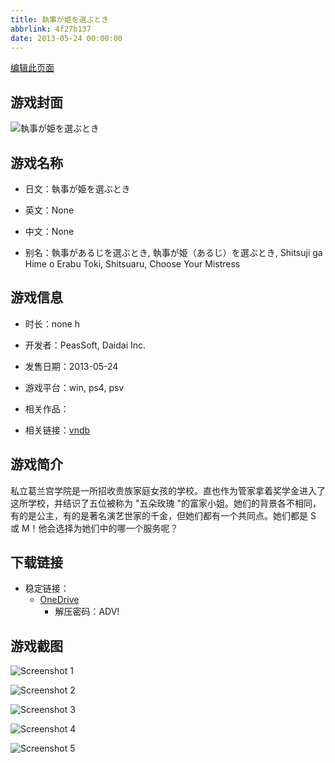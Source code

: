 ```yaml
---
title: 執事が姫を選ぶとき
abbrlink: 4f27b137
date: 2013-05-24 00:00:00
---
```

[编辑此页面](https://github.com/ACG-3/ADV3-source/blob/main/source/_posts/games/%E5%9F%B7%E4%BA%8B%E3%81%8C%E5%A7%AB%E3%82%92%E9%81%B8%E3%81%B6%E3%81%A8%E3%81%8D.md)

## 游戏封面

![執事が姫を選ぶとき](https://pan.timero.xyz/onedrive/img_lib_001/%E5%9F%B7%E4%BA%8B%E3%81%8C%E5%A7%AB%E3%82%92%E9%81%B8%E3%81%B6%E3%81%A8%E3%81%8D_cover.avif)


## 游戏名称

- 日文：執事が姫を選ぶとき
- 英文：None
- 中文：None

- 别名：執事があるじを選ぶとき, 執事が姫（あるじ）を選ぶとき, Shitsuji ga Hime o Erabu Toki, Shitsuaru, Choose Your Mistress


## 游戏信息

- 时长：none h
- 开发者：PeasSoft, Daidai Inc.
- 发售日期：2013-05-24
- 游戏平台：win, ps4, psv
- 相关作品：

- 相关链接：[vndb](https://vndb.org/v10932)


## 游戏简介

私立葛兰宫学院是一所招收贵族家庭女孩的学校。直也作为管家拿着奖学金进入了这所学校，并结识了五位被称为 "五朵玫瑰 "的富家小姐。她们的背景各不相同，有的是公主，有的是著名演艺世家的千金，但她们都有一个共同点。她们都是 S 或 M！他会选择为她们中的哪一个服务呢？




## 下载链接

- 稳定链接：
    - [OneDrive](https://pan.timero.xyz/onedrive/adv_lib_001/%E5%9F%B7%E4%BA%8B%E3%81%8C%E5%A7%AB%E3%82%92%E9%81%B8%E3%81%B6%E3%81%A8%E3%81%8D)
        - 解压密码：ADV!



## 游戏截图


![Screenshot 1](https://pan.timero.xyz/onedrive/img_lib_001/%E5%9F%B7%E4%BA%8B%E3%81%8C%E5%A7%AB%E3%82%92%E9%81%B8%E3%81%B6%E3%81%A8%E3%81%8D_Screenshot_1.avif)

![Screenshot 2](https://pan.timero.xyz/onedrive/img_lib_001/%E5%9F%B7%E4%BA%8B%E3%81%8C%E5%A7%AB%E3%82%92%E9%81%B8%E3%81%B6%E3%81%A8%E3%81%8D_Screenshot_2.avif)

![Screenshot 3](https://pan.timero.xyz/onedrive/img_lib_001/%E5%9F%B7%E4%BA%8B%E3%81%8C%E5%A7%AB%E3%82%92%E9%81%B8%E3%81%B6%E3%81%A8%E3%81%8D_Screenshot_3.avif)

![Screenshot 4](https://pan.timero.xyz/onedrive/img_lib_001/%E5%9F%B7%E4%BA%8B%E3%81%8C%E5%A7%AB%E3%82%92%E9%81%B8%E3%81%B6%E3%81%A8%E3%81%8D_Screenshot_4.avif)

![Screenshot 5](https://pan.timero.xyz/onedrive/img_lib_001/%E5%9F%B7%E4%BA%8B%E3%81%8C%E5%A7%AB%E3%82%92%E9%81%B8%E3%81%B6%E3%81%A8%E3%81%8D_Screenshot_5.avif)

